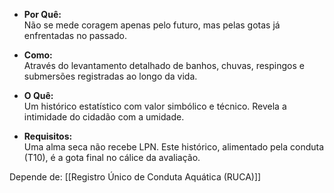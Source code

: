 - **Por Quê:**  
    Não se mede coragem apenas pelo futuro, mas pelas gotas já enfrentadas no passado.
    
- **Como:**  
    Através do levantamento detalhado de banhos, chuvas, respingos e submersões registradas ao longo da vida.
    
- **O Quê:**  
    Um histórico estatístico com valor simbólico e técnico. Revela a intimidade do cidadão com a umidade.
    
- **Requisitos:**  
    Uma alma seca não recebe LPN. Este histórico, alimentado pela conduta (T10), é a gota final no cálice da avaliação.

Depende de: [[Registro Único de Conduta Aquática (RUCA)]]